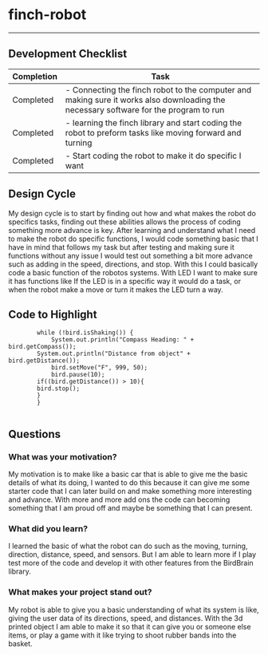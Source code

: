 # finch-robot
---
## Development Checklist

| Completion  | Task |
| ------------- | ------------- |
| Completed | - Connecting the finch robot to the computer and making sure it works also downloading the necessary software for the program to run|
| Completed | - learning the finch library and start coding the robot to preform tasks like moving forward and turning |
| Completed | - Start coding the robot to make it do specific I want  |

## Design Cycle
My design cycle is to start by finding out how and what makes the robot do specifics tasks, finding out these abilities allows the process of coding something more advance is key. After learning and understand what I need to make the robot do specific functions, I would code something basic that I have in mind that follows my task but after testing and making sure it functions without any issue I would test out something a bit more advance such as adding in the speed, directions, and stop. With this I could basically code a basic function of the robotos systems. With LED I want to make sure it has functions like If the LED is in a specific way it would do a task, or when the robot make a move or turn it makes the LED turn a way.

## Code to Highlight
```
        while (!bird.isShaking()) {
            System.out.println("Compass Heading: " + bird.getCompass());
	    System.out.println("Distance from object" + bird.getDistance());
            bird.setMove("F", 999, 50);
            bird.pause(10);
	    if((bird.getDistance()) > 10){
		bird.stop();
	    }
        }
        
```
## Questions
### What was your motivation?
My motivation is to make like a basic car that is able to give me the basic details of what its doing, I wanted to do this because it can give me some starter code that I can later build on and make something more interesting and advance. With more and more add ons the code can becoming something that I am proud off and maybe be something that I can present.
### What did you learn?
I learned the basic of what the robot can do such as the moving, turning, direction, distance, speed, and sensors. But I am able to learn more if I play test more of the code and develop it with other features from the BirdBrain library.
### What makes your project stand out?
My robot is able to give you a basic understanding of what its system is like, giving the user data of its directions, speed, and distances. With the 3d printed object I am able to make it so that it can give you or someone else items, or play a game with it like trying to shoot rubber bands into the basket.
